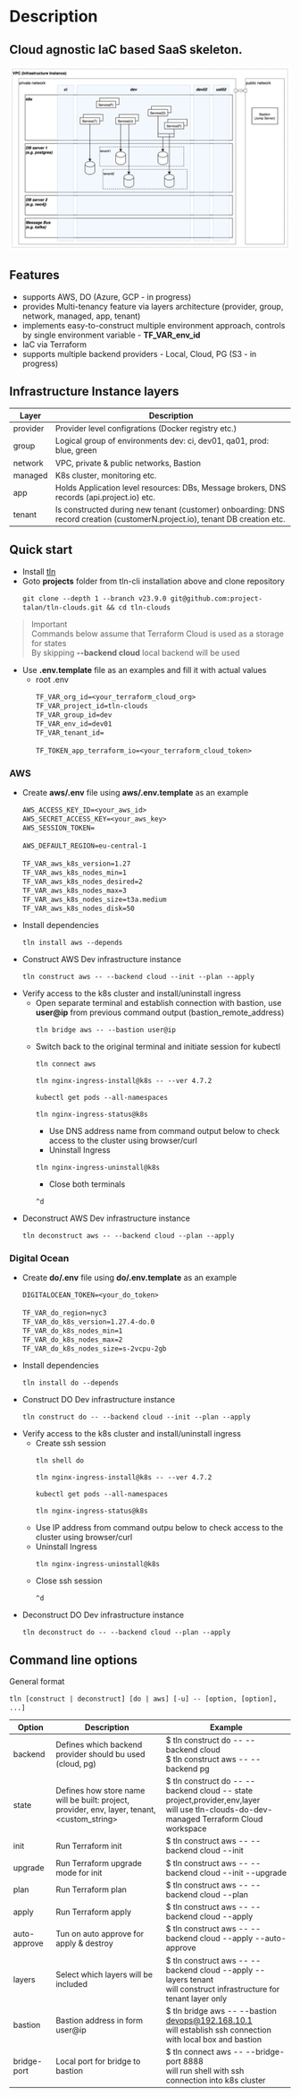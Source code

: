 # Description
## Cloud agnostic IaC based SaaS skeleton.
![Infrastructure Instance](ii.png)

## Features
* supports AWS, DO (Azure, GCP - in progress)
* provides Multi-tenancy feature via layers architecture (provider, group, network, managed, app, tenant)
* implements easy-to-construct multiple environment approach, controls by single environment variable - **TF_VAR_env_id**
* IaC via Terraform
* supports multiple backend providers - Local, Cloud, PG (S3 - in progress)

## Infrastructure Instance layers
| Layer  | Description |
| ------------- | ------------- |
| provider | Provider level configrations (Docker registry etc.) |
| group | Logical group of environments dev: ci, dev01, qa01, prod: blue, green |
| network | VPC, private & public networks, Bastion |
| managed | K8s cluster, monitoring etc. |
| app | Holds Application level resources: DBs, Message brokers, DNS records (api.project.io) etc. |
| tenant | Is constructed during new tenant (customer) onboarding: DNS record creation (customerN.project.io), tenant DB creation etc. |

## Quick start
* Install [tln](https://www.npmjs.com/package/tln-cli)
* Goto **projects** folder from tln-cli installation above and clone repository
  ```
  git clone --depth 1 --branch v23.9.0 git@github.com:project-talan/tln-clouds.git && cd tln-clouds
  ```
> Important<br>
> Commands below assume that Terraform Cloud is used as a storage for states<br/>
> By skipping **--backend cloud** local backend will be used
* Use **.env.template** file as an examples and fill it with actual values
  * root .env
    ```
    TF_VAR_org_id=<your_terraform_cloud_org>
    TF_VAR_project_id=tln-clouds
    TF_VAR_group_id=dev
    TF_VAR_env_id=dev01
    TF_VAR_tenant_id=

    TF_TOKEN_app_terraform_io=<your_terraform_cloud_token>
    ```

### AWS
  * Create **aws/.env** file using **aws/.env.template** as an example
    ```
    AWS_ACCESS_KEY_ID=<your_aws_id>
    AWS_SECRET_ACCESS_KEY=<your_aws_key>
    AWS_SESSION_TOKEN=

    AWS_DEFAULT_REGION=eu-central-1

    TF_VAR_aws_k8s_version=1.27
    TF_VAR_aws_k8s_nodes_min=1
    TF_VAR_aws_k8s_nodes_desired=2
    TF_VAR_aws_k8s_nodes_max=3
    TF_VAR_aws_k8s_nodes_size=t3a.medium
    TF_VAR_aws_k8s_nodes_disk=50
    ```
* Install dependencies
  ```
  tln install aws --depends
  ```
* Construct AWS Dev infrastructure instance
  ```
  tln construct aws -- --backend cloud --init --plan --apply
  ```
* Verify access to the k8s cluster and install/uninstall ingress
  * Open separate terminal and establish connection with bastion, use **user@ip** from previous command output (bastion_remote_address)
    ```
    tln bridge aws -- --bastion user@ip
    ```
  * Switch back to the original terminal and initiate session for kubectl
    ```
    tln connect aws
    ```
    ```
    tln nginx-ingress-install@k8s -- --ver 4.7.2
    ```
    ```
    kubectl get pods --all-namespaces
    ```
    ```
    tln nginx-ingress-status@k8s
    ```
    * Use DNS address name from command output below to check access to the cluster using browser/curl
    * Uninstall Ingress
    ```
    tln nginx-ingress-uninstall@k8s
    ```
    * Close both terminals
    ```
    ^d
    ```
* Deconstruct AWS Dev infrastructure instance
  ```
  tln deconstruct aws -- --backend cloud --plan --apply
  ```

### Digital Ocean
  * Create **do/.env** file using **do/.env.template** as an example
    ```
    DIGITALOCEAN_TOKEN=<your_do_token>

    TF_VAR_do_region=nyc3
    TF_VAR_do_k8s_version=1.27.4-do.0
    TF_VAR_do_k8s_nodes_min=1
    TF_VAR_do_k8s_nodes_max=2
    TF_VAR_do_k8s_nodes_size=s-2vcpu-2gb
    ```
* Install dependencies
  ```
  tln install do --depends
  ```
* Construct DO Dev infrastructure instance
  ```
  tln construct do -- --backend cloud --init --plan --apply
  ```
* Verify access to the k8s cluster and install/uninstall ingress
  * Create ssh session
    ```
    tln shell do
    ```
    ```
    tln nginx-ingress-install@k8s -- --ver 4.7.2
    ```
    ```
    kubectl get pods --all-namespaces
    ```
    ```
    tln nginx-ingress-status@k8s
    ```
  * Use IP address from command outpu below to check access to the cluster using browser/curl
  * Uninstall Ingress
    ```
    tln nginx-ingress-uninstall@k8s
    ```
  * Close ssh session
    ```
    ^d
    ```
* Deconstruct DO Dev infrastructure instance
  ```
  tln deconstruct do -- --backend cloud --plan --apply
  ```
## Command line options
General format
```
tln [construct | deconstruct] [do | aws] [-u] -- [option, [option], ...]
```
| Option  | Description | Example |
| ------------- | ------------- | ------------- |
| backend | Defines which backend provider should bu used (cloud, pg) | $ tln construct do -- --backend cloud <br /> $ tln construct aws -- --backend pg |
| state | Defines how store name will be built: project, provider, env, layer, tenant, <custom_string> | $ tln construct do -- --backend cloud -- state project,provider,env,layer <br /> will use tln-clouds-do-dev-managed Terraform Cloud workspace  |
| init | Run Terraform init | $ tln construct aws -- --backend cloud --init |
| upgrade | Run Terraform upgrade mode for init | $ tln construct aws -- --backend cloud --init --upgrade |
| plan | Run Terraform plan | $ tln construct aws -- --backend cloud --plan |
| apply | Run Terraform apply | $ tln construct aws -- --backend cloud --apply |
| auto-approve | Tun on auto approve for apply & destroy | $ tln construct aws -- --backend cloud --apply --auto-approve |
| layers | Select which layers will be included | $ tln construct aws -- --backend cloud --apply --layers tenant <br /> will construct infrastructure for tenant layer only |
| bastion | Bastion address in form user@ip | $ tln bridge aws -- --bastion devops@192.168.10.1 <br /> will establish ssh connection with local box and bastion |
| bridge-port | Local port for bridge to bastion | $ tln connect aws -- --bridge-port 8888 <br /> will run shell with ssh connection into k8s cluster |
